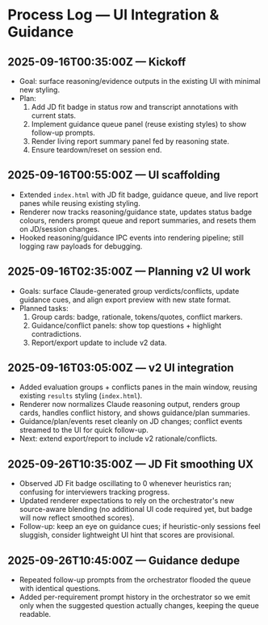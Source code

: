 # Process Log — UI Integration & Guidance

## 2025-09-16T00:35:00Z — Kickoff
- Goal: surface reasoning/evidence outputs in the existing UI with minimal new styling.
- Plan:
  1. Add JD fit badge in status row and transcript annotations with current stats.
  2. Implement guidance queue panel (reuse existing styles) to show follow-up prompts.
  3. Render living report summary panel fed by reasoning state.
  4. Ensure teardown/reset on session end.

## 2025-09-16T00:55:00Z — UI scaffolding
- Extended `index.html` with JD fit badge, guidance queue, and live report panes while reusing existing styling.
- Renderer now tracks reasoning/guidance state, updates status badge colours, renders prompt queue and report summaries, and resets them on JD/session changes.
- Hooked reasoning/guidance IPC events into rendering pipeline; still logging raw payloads for debugging.

## 2025-09-16T02:35:00Z — Planning v2 UI work
- Goals: surface Claude-generated group verdicts/conflicts, update guidance cues, and align export preview with new state format.
- Planned tasks:
  1. Group cards: badge, rationale, tokens/quotes, conflict markers.
  2. Guidance/conflict panels: show top questions + highlight contradictions.
  3. Report/export update to include v2 data.

## 2025-09-16T03:05:00Z — v2 UI integration
- Added evaluation groups + conflicts panes in the main window, reusing existing `results` styling (`index.html`).
- Renderer now normalizes Claude reasoning output, renders group cards, handles conflict history, and shows guidance/plan summaries.
- Guidance/plan/events reset cleanly on JD changes; conflict events streamed to the UI for quick follow-up.
- Next: extend export/report to include v2 rationale/conflicts.

## 2025-09-26T10:35:00Z — JD Fit smoothing UX
- Observed JD Fit badge oscillating to 0 whenever heuristics ran; confusing for interviewers tracking progress.
- Updated renderer expectations to rely on the orchestrator's new source-aware blending (no additional UI code required yet, but badge will now reflect smoothed scores).
- Follow-up: keep an eye on guidance cues; if heuristic-only sessions feel sluggish, consider lightweight UI hint that scores are provisional.

## 2025-09-26T10:45:00Z — Guidance dedupe
- Repeated follow-up prompts from the orchestrator flooded the queue with identical questions.
- Added per-requirement prompt history in the orchestrator so we emit only when the suggested question actually changes, keeping the queue readable.
